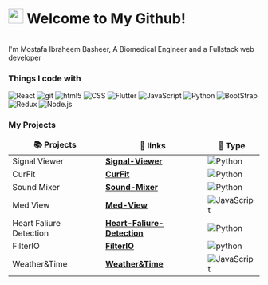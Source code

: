 <h1><img src="https://emojis.slackmojis.com/emojis/images/1531849430/4246/blob-sunglasses.gif?1531849430" width="30"/> Welcome to My Github!</h1>


<p></br> I'm Mostafa Ibraheem Basheer, A Biomedical Engineer and a Fullstack web developer</p>
<h3>Things I code with</h3>
<p>
  <img alt="React" src="https://img.shields.io/badge/-React-45b8d8?style=flat-square&logo=react&logoColor=white" />
  <img alt="git" src="https://img.shields.io/badge/-Git-F05032?style=flat-square&logo=git&logoColor=white" />
  <img alt="html5" src="https://img.shields.io/badge/-HTML5-E34F26?style=flat-square&logo=html5&logoColor=white" />
  <img alt="CSS" src="https://img.shields.io/badge/-CSS3-blueviolet?style=flat-square&logo=CSS3&logoColor=white" />
  <img alt="Flutter" src="https://img.shields.io/badge/-Flutter-598496?style=flat-square&logo=Flutter&logoColor=white" />
  <img alt="JavaScript" src="https://img.shields.io/badge/-JavaScript-yellow?style=flat-square&logo=JavaScript&logoColor=white" />
  <img alt="Python" src="https://img.shields.io/badge/-Python-blue?style=flat-square&logo=Python&logoColor=white" />
  <img alt="BootStrap" src="https://img.shields.io/badge/-BootStrap-ff69b4?style=flat-square&logo=BootStrap&logoColor=white" />
  <img alt="Redux" src="https://img.shields.io/badge/-Redux-purple?style=flat-square&logo=Redux&logoColor=white" />
  <img alt="Node.js" src="https://img.shields.io/badge/-Node.js-339933?style=flat-square&logo=Node.js&logoColor=white" />
</p>
<h3>My Projects</h3>
<table>
  <thead align="center">
    <tr border: none;>
      <td><b>📚 Projects</b></td>
      <td><b>🔗 links</b></td>
      <td><b>🎁 Type</b></td>
    </tr>
  </thead>
  <tbody>
    <tr>
      <td>Signal Viewer</td>
      <td><a href="https://github.com/Mostafa-Ibraheem-basheer/Signal-viewer"><b>Signal-Viewer</b></a></td>
      <td><img alt="Python" src="https://img.shields.io/badge/-PythonWindowsApplication-blue?style=flat-square&logo=Python&logoColor=white" /></td>
    </tr>
    <tr>
      <td>CurFit</td>
      <td><a href="https://github.com/Mostafa-Ibraheem-basheer/CurFit"><b>CurFit</b></a></td>
     <td><img alt="Python" src="https://img.shields.io/badge/-PythonWindowsApplication-blue?style=flat-square&logo=Python&logoColor=white" /></td>
    </tr>
    <tr>
      <td>Sound Mixer</td>
      <td><a href="https://github.com/Mostafa-Ibraheem-basheer/Sound-Mixer"><b>Sound-Mixer</b></a></td>
      <td><img alt="Python" src="https://img.shields.io/badge/-PythonWindowsApplication-blue?style=flat-square&logo=Python&logoColor=white" /></td>
    </tr>
    <tr>
      <td>Med View</td>
      <td><a href="https://github.com/Mostafa-Ibraheem-basheer/MedView"><b>Med-View</b></a></td>
      <td><img alt="JavaScript" src="https://img.shields.io/badge/-JavaScriptsWebApplication-yellow?style=flat-square&logo=JavaScript&logoColor=white" /></td>
    </tr>
    <tr>
      <td>Heart Faliure Detection</td>
      <td><a href="https://github.com/Mostafa-Ibraheem-basheer/heart-failure-detection"><b>Heart-Faliure-Detection</b></a></td>
      <td><img alt="Python" src="https://img.shields.io/badge/-MachineLearning-red?style=flat-square&logo=OpenAI&logoColor=white" /></td>
    </tr>
    <tr>
      <td>FilterIO</td>
      <td><a href="https://github.com/Mostafa-Ibraheem-basheer/FilterIO"><b>FilterIO</b></a></td>
      <td><img alt="python" src="https://img.shields.io/badge/-PythonWindowsApplication-blue?style=flat-square&logo=python&logoColor=white" /></td>
    </tr>
    <tr>
      <td>Weather&Time</td>
      <td><a href="https://github.com/Mostafa-Ibraheem-basheer/Weather-Time"><b>Weather&Time</b></a></td>
      <td><img alt="JavaScript" src="https://img.shields.io/badge/-JavaScriptsWebApplication-yellow?style=flat-square&logo=JavaScript&logoColor=white" /></td>
    </tr>
  </tbody>
</table>
